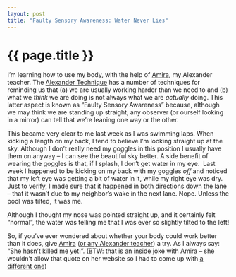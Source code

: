 ```yaml
---
layout: post
title: "Faulty Sensory Awareness: Water Never Lies"
---
```

# {{ page.title }}
<p>I’m learning how to use my body, with the help of <a href="http://amiraalvarez.com/">Amira</a>, my Alexander teacher.  The <a href="http://www.alexandertech.org/">Alexander Technique</a> has a number of techniques for reminding us that (a) we are usually working harder than we need to and (b) what we <em>think</em> we are doing is not always what we are <em>actually</em> doing.  This latter aspect is known as “Faulty Sensory Awareness” because, although we may think we are standing up straight, any observer (or ourself looking in a mirror) can tell that we’re leaning one way or the other.</p>
<p>This became very clear to me last week as I was swimming laps.  When kicking a length on my back, I tend to believe I’m looking straight up at the sky.  Although I don’t really need my goggles in this position I usually have them on anyway – I can see the beautiful sky better.  A side benefit of wearing the goggles is that, if I splash, I don’t get water in my eye.  Last week I happened to be kicking on my back with my goggles <em>off</em> and noticed that my left eye was getting a bit of water in it, while my right eye was dry.  Just to verify, I made sure that it happened in both directions down the lane – that it wasn’t due to my neighbor’s wake in the next lane.  Nope.  Unless the pool was tilted, it was me.</p>
<p>Although I thought my nose was pointed straight up, and it certainly felt “normal”, the water was telling me that I was ever so slightly tilted to the left!</p>
<p>So, if you’ve ever wondered about whether your body could work better than it does, give <a href="http://www.alexandertech.org/teachers/CA.html#2501">Amira</a> (<a href="http://www.alexandertech.org/teachers/FindTeachers.php">or any Alexander teacher</a>) a try.  As I always say: “She hasn’t killed me yet!”.  (BTW: that is an inside joke with Amira – she wouldn’t allow that quote on her website so I had to come up with <a href="http://amiraalvarez.com/lessons_endorsements.html">a different one</a>)</p>
